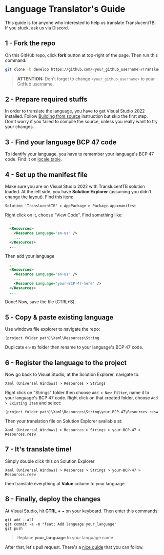 # Language Translator's Guide

This guide is for anyone who interested to help us translate TranslucentTB. If you stuck, ask us via Discord.

## 1 - Fork the repo

On this GitHub repo, click **fork** button at top-right of the page. Then run this command:

```sh
git clone -b develop https://github.com/<your_github_username>/TranslucentTB
```

> **ATTENTION:** Don't forget to change `<your_github_username>` to your GitHub username.

## 2 - Prepare required stuffs

In order to translate the language, you have to get Visual Studio 2022 installed. Follow [Building from source](https://github.com/TranslucentTB/TranslucentTB/blob/release/CONTRIBUTING.md#building-from-source) instruction but skip the first step. Don't worry if you failed to compile the source, unless you really want to try your changes.

## 3 - Find your language BCP 47 code

To identify your language, you have to remember your language's BCP 47 code. Find it on [locale table](https://docs.microsoft.com/en-us/openspecs/office_standards/ms-oe376/6c085406-a698-4e12-9d4d-c3b0ee3dbc4a).

## 4 - Set up the manifest file

Make sure you are on Visual Studio 2022 with TranslucentTB solution loaded. At the left side, you have **Solution Explorer** (assuming you didn't change the layout). Find this item:

```
Solution 'TranslucentTB' > AppPackage > Package.appxmanifest
```

Right click on it, choose "View Code". Find something like:

```xml
  ...
  <Resources>
    <Resource Language="en-us" />
    ...
  </Resources>
  ...
```

Then add your language

```xml
  ...
  <Resources>
    <Resource Language="en-us" />
    ...
    <Resource Language="your-BCP-47-here" />
  </Resources>
  ...
```

Done! Now, save the file (CTRL+S).

## 5 - Copy & paste existing language

Use windows file explorer to navigate the repo:

```
(project folder path)\Xaml\Resources\String
```

Duplicate `en-US` folder then rename to your language's BCP 47 code.

## 6 - Register the language to the project

Now go back to Visual Studio, at the Solution Explorer, navigate to:

```
Xaml (Universal Windows) > Resources > Strings
```

Right click on "Strings" folder then choose `Add > New Filter`, name it to your language's BCP 47 code. Right click on that created folder, choose `Add > Existing Item` and select:

```
(project folder path)\Xaml\Resources\String\your-BCP-47\Resources.resw
```

Then your translation file on Solution Explorer available at:

```
Xaml (Universal Windows) > Resources > Strings > your-BCP-47 > Resources.resw
```

## 7 - It's translate time!

Simply double click this on Solution Explorer

```
Xaml (Universal Windows) > Resources > Strings > your-BCP-47 > Resources.resw
```

then translate everything at **Value** column to your language.

## 8 - Finally, deploy the changes

At Visual Studio, hit **CTRL + ~** on your keyboard. Then enter this commands:

```
git add --all
git commit -a -m "feat: Add language your_language"
git push
```

> Replace **your_language** to your language name

After that, let's pull request. There's a [nice guide](https://youtu.be/a_FLqX3vGR4?t=515) that you can follow.
